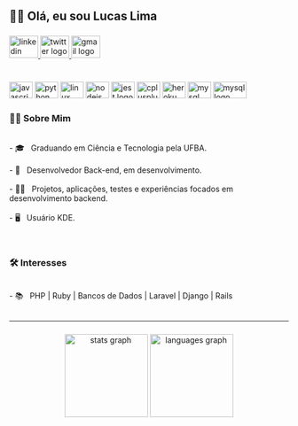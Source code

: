<h2 align="left">🖖🏾 Olá, eu sou Lucas Lima</h2>

###

<div align="left">
  <a href="https://www.linkedin.com/in/l1malucas/" target="_blank">
    <img src="https://raw.githubusercontent.com/maurodesouza/profile-readme-generator/master/src/assets/icons/social/linkedin/default.svg" width="52" height="40" alt="linkedin logo"  />
  </a>
  <a href="https://twitter.com/L1ma_lucas" target="_blank">
    <img src="https://raw.githubusercontent.com/maurodesouza/profile-readme-generator/master/src/assets/icons/social/twitter/default.svg" width="52" height="40" alt="twitter logo"  />
  </a>
  <a href="lucaslima.94@hotmail.com.br" target="_blank">
    <img src="https://raw.githubusercontent.com/maurodesouza/profile-readme-generator/master/src/assets/icons/social/gmail/default.svg" width="52" height="40" alt="gmail logo"  />
  </a>
</div>

###

<br clear="both">

<div align="left">
  <img src="https://cdn.jsdelivr.net/gh/devicons/devicon/icons/javascript/javascript-original.svg" height="30" width="42" alt="javascript logo"  />
  <img src="https://cdn.jsdelivr.net/gh/devicons/devicon/icons/python/python-original.svg" height="30" width="42" alt="python logo"  />
  <img src="https://cdn.jsdelivr.net/gh/devicons/devicon/icons/linux/linux-original.svg" height="30" width="42" alt="linux logo"  />
  <img src="https://cdn.jsdelivr.net/gh/devicons/devicon/icons/nodejs/nodejs-original.svg" height="30" width="42" alt="nodejs logo"  />
  <img src="https://cdn.jsdelivr.net/gh/devicons/devicon/icons/jest/jest-plain.svg" height="30" width="42" alt="jest logo"  />
  <img src="https://cdn.jsdelivr.net/gh/devicons/devicon/icons/cplusplus/cplusplus-line.svg" height="30" width="42" alt="cplusplus logo"  />
  <img src="https://cdn.jsdelivr.net/gh/devicons/devicon/icons/heroku/heroku-plain.svg" height="30" width="42" alt="heroku logo"  />
  <img src="https://cdn.jsdelivr.net/gh/devicons/devicon/icons/mysql/mysql-original.svg" height="30" width="42" alt="mysql logo"  />
  <img src="https://img.shields.io/badge/AWS-%23FF9900.svg?style=for-the-badge&logo=amazon-aws&logoColor=white" height="30" width="60" alt="mysql logo" />
</div>

###

<p align="left"><h3> 👨🏾 Sobre Mim </h3><br>- 🎓 &nbsp; Graduando em Ciência e Tecnologia pela UFBA.<br><br>- 🌱 &nbsp; Desenvolvedor Back-end, em desenvolvimento.<br><br>- ✍🏽 &nbsp; Projetos, aplicações, testes e experiências focados em desenvolvimento backend.<br><br>- 🖥 &nbsp;  Usuário KDE.<br><br><br><h3>🛠 Interesses</h3><br>- 📚 &nbsp;   PHP | Ruby | Bancos de Dados | Laravel | Django | Rails<br><br><hr></p>

###

<div align="center">
  <img src="https://github-readme-stats.vercel.app/api?hide_title=true&hide_rank=true&show_icons=true&include_all_commits=true&count_private=true&disable_animations=false&theme=dracula&locale=en&hide_border=false&username=L" height="150" alt="stats graph"  />
  <img src="https://github-readme-stats.vercel.app/api/top-langs?locale=en&hide_title=false&layout=compact&card_width=320&langs_count=5&theme=dracula&hide_border=false&username=L" height="150" alt="languages graph"  />
</div>



<br clear="both">

<div align="left">
</div>
